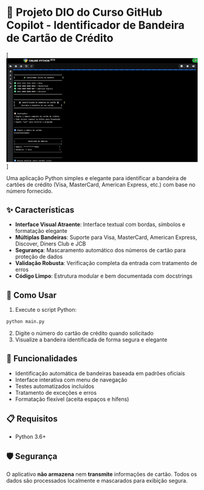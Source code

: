 # 🏦 Projeto DIO do Curso GitHub Copilot - Identificador de Bandeira de Cartão de Crédito

[![Screenshot da aplicação](./images/usage.png)]


Uma aplicação Python simples e elegante para identificar a bandeira de cartões de crédito (Visa, MasterCard, American Express, etc.) com base no número fornecido.

## ✨ Características

- **Interface Visual Atraente**: Interface textual com bordas, símbolos e formatação elegante
- **Múltiplas Bandeiras**: Suporte para Visa, MasterCard, American Express, Discover, Diners Club e JCB
- **Segurança**: Mascaramento automático dos números de cartão para proteção de dados
- **Validação Robusta**: Verificação completa da entrada com tratamento de erros
- **Código Limpo**: Estrutura modular e bem documentada com docstrings


## 🚀 Como Usar

1. Execute o script Python:
```bash
python main.py
```

2. Digite o número do cartão de crédito quando solicitado
3. Visualize a bandeira identificada de forma segura e elegante

## 🔧 Funcionalidades

- Identificação automática de bandeiras baseada em padrões oficiais
- Interface interativa com menu de navegação
- Testes automatizados incluídos
- Tratamento de exceções e erros
- Formatação flexível (aceita espaços e hífens)


## 📋 Requisitos

- Python 3.6+


## 🛡️ Segurança

O aplicativo **não armazena** nem **transmite** informações de cartão. Todos os dados são processados localmente e mascarados para exibição segura.

